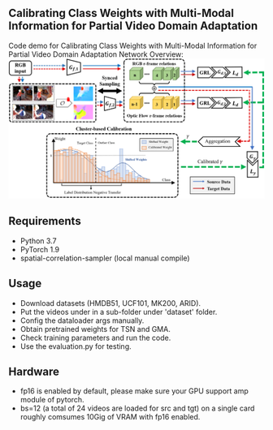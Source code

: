 Calibrating Class Weights with Multi-Modal Information for Partial Video Domain Adaptation
---

Code demo for Calibrating Class Weights with Multi-Modal Information for Partial Video Domain Adaptation
Network Overview:
![](demo_img/methodfig1_v3.png)

Requirements
---
* Python 3.7
* PyTorch 1.9
* spatial-correlation-sampler (local manual compile)

Usage
---
* Download datasets (HMDB51, UCF101, MK200, ARID).
* Put the videos under in a sub-folder under 'dataset' folder.
* Config the dataloader args manually.
* Obtain pretrained weights for TSN and GMA.
* Check training parameters and run the code.
* Use the evaluation.py for testing.

Hardware
---
* fp16 is enabled by default, please make sure your GPU support amp module of pytorch.
* bs=12 (a total of 24 videos are loaded for src and tgt) on a single card roughly comsumes 10Gig of VRAM with fp16 enabled.



